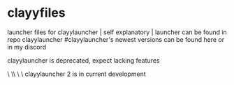 # clayyfiles
launcher files for clayylauncher | self explanatory | launcher can be found in repo clayylauncher
#clayylauncher's newest versions can be found here or in my discord

clayylauncher is deprecated, expect lacking features

\\ \\\ \\ \\ clayylauncher 2 is in current development
